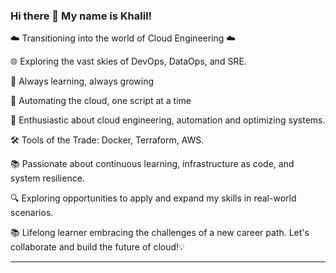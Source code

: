 ### Hi there 👋 My name is Khalil!


☁️ Transitioning into the world of Cloud Engineering ☁️ 

🌐 Exploring the vast skies of DevOps, DataOps, and SRE. 

🌱 Always learning, always growing

🤖 Automating the cloud, one script at a time

🚀 Enthusiastic about cloud engineering, automation and optimizing systems. 

🛠️ Tools of the Trade: Docker, Terraform, AWS.  

📚 Passionate about continuous learning, infrastructure as code, and system resilience. 

🔍 Exploring opportunities to apply and expand my skills in real-world scenarios.

📚 Lifelong learner embracing the challenges of a new career path. Let's collaborate and build the future of cloud!💡

--- 


<!--
**atlas-lion91/atlas-lion91** is a ✨ _special_ ✨ repository because its `README.md` (this file) appears on your GitHub profile.

Here are some ideas to get you started:

- 🔭 I’m currently working on ...
- 🌱 I’m currently learning ...
- 👯 I’m looking to collaborate on ...
- 🤔 I’m looking for help with ...
- 💬 Ask me about ...
- 📫 How to reach me: ...
- 😄 Pronouns: ...
- ⚡ Fun fact: ...
-->
